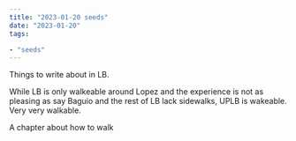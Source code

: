 ```yaml
---
title: "2023-01-20 seeds"
date: "2023-01-20"
tags:

- "seeds"
---
```


Things to write about in LB.

While LB is only walkeable around Lopez and the experience is not as pleasing as say Baguio and the rest of LB lack sidewalks, UPLB is wakeable. Very very walkable.

A chapter about how to walk